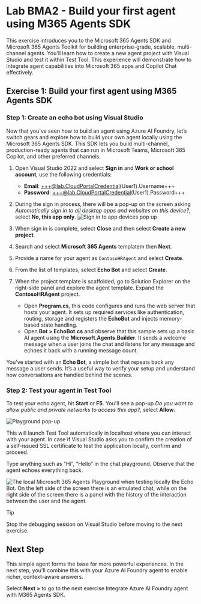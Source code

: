 # Lab BMA2 - Build your first agent using M365 Agents SDK

This exercise introduces you to the Microsoft 365 Agents SDK and Microsoft 365 Agents Toolkit for building enterprise-grade, scalable, multi-channel agents. You'll learn how to create a new agent project with Visual Studio and test it within Test Tool. This experience will demonstrate how to integrate agent capabilities into Microsoft 365 apps and Copilot Chat effectively.

## Exercise 1: Build your first agent using M365 Agents SDK

### Step 1: Create an echo bot using Visual Studio

Now that you’ve seen how to build an agent using Azure AI Foundry, let’s switch gears and explore how to build your own agent locally using the Microsoft 365 Agents SDK. This SDK lets you build multi-channel, production-ready agents that can run in Microsoft Teams, Microsoft 365 Copilot, and other preferred channels.

1. Open Visual Studio 2022 and select **Sign in** and **Work or school account**, use the following credentials:
    - **Email**: +++@lab.CloudPortalCredential(User1).Username+++
    - **Password**: +++@lab.CloudPortalCredential(User1).Password+++
1. During the sign in process, there will be a pop-up on the screen asking *Automatically sign in to all desktop apps and websites on this device?*, select **No, this app only**.
    ![Sign in to app devices pop up](https://github.com/user-attachments/assets/c5cb1ab0-92c7-4dec-bbc1-166919bfbeab)

1. When sign in is complete, select **Close** and then select **Create a new project**.
1. Search and select **Microsoft 365 Agents** templatem then **Next**.
1. Provide a name for your agent as `ContosoHRAgent` and select **Create**.  
1. From the list of templates, select **Echo Bot** and select **Create**.
1. When the project template is scaffolded, go to Solution Explorer on the right-side panel and explore the agent template. Expand the **ContosoHRAgent** project.
    - Open **Program.cs**, this code configures and runs the web server that hosts your agent. It sets up required services like authentication, routing, storage and registers the **EchoBot** and injects memory-based state handling.
    - Open **Bot > EchoBot.cs** and observe that this sample sets up a basic AI agent using the **Microsoft.Agents.Builder**. It sends a welcome message when a user joins the chat and listens for any message and echoes it back with a running message count.

You've started with an **Echo Bot**, a simple bot that repeats back any message a user sends. It’s a useful way to verify your setup and understand how conversations are handled behind the scenes.

### Step 2: Test your agent in Test Tool

To test your echo agent, hit **Start** or **F5**. You'll see a pop-up *Do you want to allow public and private networks to access this app?*, select **Allow**.

![Playground pop-up](https://github.com/user-attachments/assets/37ee9ce3-eebe-4e14-b0a6-47ca42549d23)

This will launch Test Tool automatically in localhost where you can interact with your agent. In case if Visual Studio asks you to confirm the creation of a self-issued SSL certificate to test the application locally, confirm and proceed.

Type anything such as “Hi”, “Hello” in the chat playground. Observe that the agent echoes everything back.

![The local Microsoft 365 Agents Playground when testing locally the Echo Bot. On the left side of the screen there is an emulated chat, while on the right side of the screen there is a panel with the history of the interaction between the user and the agent.](https://github.com/user-attachments/assets/4562052d-856b-44d5-b2dd-27623d9bed11)

>[!TIP]
>Stop the debugging session on Visual Studio before moving to the next exercise.

## Next Step

This simple agent forms the base for more powerful experiences. In the next step, you'll combine this with your Azure AI Foundry agent to enable richer, context-aware answers.

Select **Next >** to go to the next exercise Integrate Azure AI Foundry agent with M365 Agents SDK.
